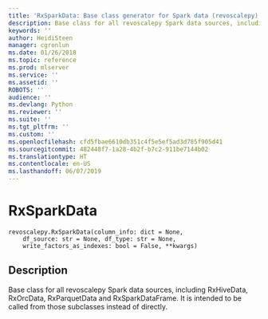 ```yaml
---
title: 'RxSparkData: Base class generator for Spark data (revoscalepy)'
description: Base class for all revoscalepy Spark data sources, including RxHiveData, RxOrcData, RxParquetData and RxSparkDataFrame. It is intended to be called from those subclasses instead of directly.
keywords: ''
author: HeidiSteen
manager: cgronlun
ms.date: 01/26/2018
ms.topic: reference
ms.prod: mlserver
ms.service: ''
ms.assetid: ''
ROBOTS: ''
audience: ''
ms.devlang: Python
ms.reviewer: ''
ms.suite: ''
ms.tgt_pltfrm: ''
ms.custom: ''
ms.openlocfilehash: cfd5fbae6610db351c4f5e5ef5ad3d785f905d41
ms.sourcegitcommit: 482448f7-1a28-4b2f-b7c2-911be7144b02
ms.translationtype: HT
ms.contentlocale: en-US
ms.lasthandoff: 06/07/2019
---
```

# <a name="rxsparkdata"></a>RxSparkData


 



```
revoscalepy.RxSparkData(column_info: dict = None,
    df_source: str = None, df_type: str = None,
    write_factors_as_indexes: bool = False, **kwargs)
```





## <a name="description"></a>Description

Base class for all revoscalepy Spark data sources, including RxHiveData, RxOrcData, RxParquetData and RxSparkDataFrame.
It is intended to be called from those subclasses instead of directly.

